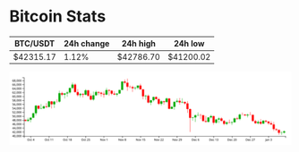 # Bitcoin Stats

BTC/USDT|24h change|24h high|24h low|
|---|---|---|---|
|$42315.17|1.12%|$42786.70|$41200.02|

<img src="./chart.svg">
